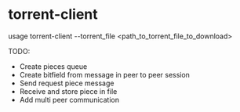 # torrent-client

usage torrent-client --torrent_file <path_to_torrent_file_to_download>

TODO:

* Create pieces queue
* Create bitfield from message in peer to peer session
* Send request piece message
* Receive and store piece in file
* Add multi peer communication
